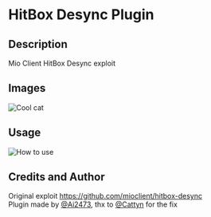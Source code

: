 # HitBox Desync Plugin

## Description

Mio Client HitBox Desync exploit

## Images

![Cool cat](https://media.discordapp.net/attachments/1047860003899457657/1114997507215347712/azumanga-daioh-azumanga.gif?width=704&height=525)

## Usage

![How to use](https://media.discordapp.net/attachments/1102373040861491272/1117242286925959198/e.jpg?width=1201&height=675)

## Credits and Author

Original exploit https://github.com/mioclient/hitbox-desync <br>
Plugin made by [@Ai2473](https://github.com/Ai2473), thx to [@Cattyn](https://github.com/cattyngmd) for the fix